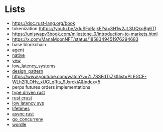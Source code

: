 # Lists

- https://doc.rust-lang.org/book
- tokenization (https://youtu.be/zduSFxRajkE?si=3H1w2JLSUQkqBg6T)
- https://uniswapv3book.com/milestone_0/introduction-to-markets.html
- https://x.com/ManaMoonNFT/status/1858349451976294683
- base blockchain
- [agent](https://github.com/ai16z/eliza)
- [native](https://www.youtube.com/watch?v=0-S5a0eXPoc)
- [yew](https://yew.rs/docs/getting-started/build-a-sample-app)
- [low_latency_systems](https://www.youtube.com/playlist?list=PLiWOUsmg3XMJY5C_LOqeznBGHc8CNg8_a)
- [design_pattern](https://www.youtube.com/watch?v=_BpmfnqjgzQ&list=PLrhzvIcii6GNjpARdnO4ueTUAVR9eMBpc&index=2)
- https://www.youtube.com/watch?v=ZL7SSFdTsZk&list=PLEGCF-WLh2RLOHv_xUGLqRts_9JxrckiA&index=5
- perps futures orders implementations
- [type driven rust](https://www.youtube.com/watch?v=bnnacleqg6k)
- [rust crust](https://www.youtube.com/watch?v=8O0Nt9qY_vo)
- [low latency sys](https://www.youtube.com/watch?v=8uAW5FQtcvE)
- [lifetimes](https://github.com/pretzelhammer/rust-blog/blob/master/posts/common-rust-lifetime-misconceptions.md#common-rust-lifetime-misconceptions)
- [async rust](https://www.youtube.com/watch?v=ThjvMReOXYM&t=90s)
- [go_concurreny](https://go.dev/tour/list)
- [wordle](https://youtu.be/doFowk4xj7Q?si=x3JV3ITjgz0qsXww)
